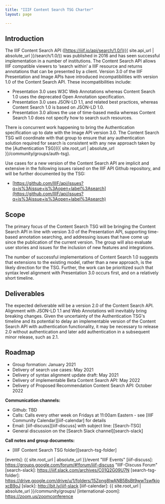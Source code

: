 ```yaml
---
title: "IIIF Content Search TSG Charter"
layout: page

---
```


## Introduction

The IIIF Content Search API ([https://iiif.io/api/search/1.0/]({{ site.api_url | absolute_url }}/search/1.0/)) was published in 2016 and has seen successful implementation in a number of institutions. The Content Search API allows IIIF compatible viewers to ‘search within’ a IIIF resource and returns annotations that can be presented by a client. Version 3.0 of the IIIF Presentation and Image APIs have introduced incompatibilities with version 1.0 of the Content Search API. These incompatibilities include:

*   Presentation 3.0 uses W3C Web Annotations whereas Content Search 1.0 uses the deprecated Open Annotation specification.
*   Presentation 3.0 uses JSON-LD 1.1, and related best practices, whereas Content Search 1.0 is based on JSON-LD 1.0. 
*   Presentation 3.0 allows the use of time-based media whereas Content Search 1.0 does not specify how to search such resources.

There is concurrent work happening to bring the Authentication specification up to date with the Image API version 3.0. The Content Search TSG will coordinate with that group to ensure that any authentication solution required for search is consistent with any new approach taken by the [Authentication TSG]({{ site.root_url | absolute_url }}/community/groups/auth-tsg).

Use cases for a new version of the Content Search API are implicit and extensive in the following issues raised on the IIIF API Github repository, and will be further documented by the TSG:

*  [https://github.com/IIIF/api/issues?q=is%3Aissue+is%3Aopen+label%3Asearch](https://github.com/IIIF/api/issues?q=is%3Aissue+is%3Aopen+label%3Asearch) 


## Scope

The primary focus of the Content Search TSG will be bringing the Content Search API in line with version 3.0 of the Presentation API, supporting time-based annotation searching, and addressing issues that have come up since the publication of the current version. The group will also evaluate user stories and issues for the inclusion of new features and integrations.

The number of successful implementations of Content Search 1.0 suggests that extensions to the existing model, rather than a new approach, is the likely direction for the TSG. Further, the work can be prioritized such that syntax level alignment with Presentation 3.0 occurs first, and on a relatively short timeline.


## Deliverables

The expected deliverable will be a version 2.0 of the Content Search API. Alignment with JSON-LD 1.1 and Web Annotations will inevitably bring breaking changes. Given the uncertainty of the Authentication TSG's timeline and its potential to delay an implementable version of the Content Search API with authentication functionality, it may be necessary to release 2.0 without authentication and later add authentication in a subsequent minor release, such as 2.1.


## Roadmap

*   Group formation: January 2021
*   Delivery of search use cases: May 2021 
*   Delivery of syntax alignment update draft: May 2021
*   Delivery of implementable Beta Content Search API: May 2022
*   Delivery of Proposed Recommendation Content Search API: October 2022


**Communication channels:**

* Github: TBD
* Calls: Calls every other week on Fridays at 11:00am Eastern - see [IIIF Community Calendar][iiif-calendar] for details
* Email: [iiif-discuss][iiif-discuss] with subject line: \[Search-TSG\]
* General discussion on the [Search Slack channel][search-slack]

**Call notes and group documents:**
  * [IIIF Content Search TSG folder][search-tsg-folder]

[events]: {{ site.root_url | absolute_url }}/event "IIIF Events"
[iiif-discuss]: https://groups.google.com/forum/#!forum/iiif-discuss "IIIF-Discuss Forum"
[search-slack]: https://iiif.slack.com/archives/C01Q2G09U7N
[search-tsg-folder]: https://drive.google.com/drive/u/1/folders/15Zpng8lwANB5BsBt9wwTswfkjoxcB9oJ
[slack]: http://bit.ly/iiif-slack
[iiif-calendar]: {{ site.root_url | absolute_url }}/community/groups/
[international-zoom]: https://zoom.us/zoomconference